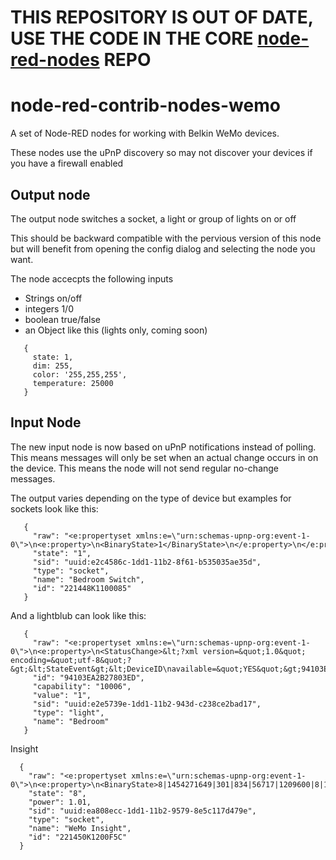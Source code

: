 # THIS REPOSITORY IS OUT OF DATE, USE THE CODE IN THE CORE [node-red-nodes](http://github.com/node-red/node-red-nodes) REPO

# node-red-contrib-nodes-wemo

A set of Node-RED nodes for working with Belkin WeMo devices.

These nodes use the uPnP discovery so may not discover your devices if you have a firewall enabled

## Output node

The output node switches a socket, a light or group of lights on or off

This should be backward compatible with the pervious version of this node but will benefit 
from opening the config dialog and selecting the node you want.

The node accecpts the following inputs

 * Strings on/off
 * integers 1/0
 * boolean true/false
 * an Object like this (lights only, coming soon) 
 ```
    {
      state: 1,
      dim: 255,
      color: '255,255,255',
      temperature: 25000
    }
 ```

## Input Node

The new input node is now based on uPnP notifications instead of polling. This means messages
will only be set when an actual change occurs in on the device. This means the node will not 
send regular no-change messages.

The output varies depending on the type of device but examples for sockets look like this:

```
   {
     "raw": "<e:propertyset xmlns:e=\"urn:schemas-upnp-org:event-1-0\">\n<e:property>\n<BinaryState>1</BinaryState>\n</e:property>\n</e:propertyset>\n\n\r",
     "state": "1",
     "sid": "uuid:e2c4586c-1dd1-11b2-8f61-b535035ae35d",
     "type": "socket",
     "name": "Bedroom Switch", 
     "id": "221448K1100085" 
   }
```

And a lightblub can look like this:

```
   {
     "raw": "<e:propertyset xmlns:e=\"urn:schemas-upnp-org:event-1-0\">\n<e:property>\n<StatusChange>&lt;?xml version=&quot;1.0&quot; encoding=&quot;utf-8&quot;?&gt;&lt;StateEvent&gt;&lt;DeviceID\navailable=&quot;YES&quot;&gt;94103EA2B27803ED&lt;/DeviceID&gt;&lt;CapabilityId&gt;10006&lt;/CapabilityId&gt;&lt;Value&gt;1&lt;/Value&gt;&lt;/StateEvent&gt;\n</StatusChange>\n</e:property>\n</e:propertyset>\n\n\r", 
     "id": "94103EA2B27803ED", 
     "capability": "10006", 
     "value": "1", 
     "sid": "uuid:e2e5739e-1dd1-11b2-943d-c238ce2bad17", 
     "type": "light", 
     "name": "Bedroom"
   }
```

Insight

```
  {
    "raw": "<e:propertyset xmlns:e=\"urn:schemas-upnp-org:event-1-0\">\n<e:property>\n<BinaryState>8|1454271649|301|834|56717|1209600|8|1010|638602|12104165</BinaryState>\n</e:property>\n</e:propertyset>\n\n\r", 
    "state": "8", 
    "power": 1.01, 
    "sid": "uuid:ea808ecc-1dd1-11b2-9579-8e5c117d479e", 
    "type": "socket", 
    "name": "WeMo Insight", 
    "id": "221450K1200F5C" 
  }
```
